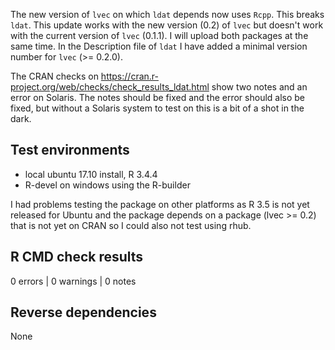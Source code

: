 

The new version of `lvec` on which `ldat` depends now uses `Rcpp`. This breaks
`ldat`. This update works with the new version (0.2) of `lvec` but doesn't 
work with the current version of `lvec` (0.1.1). I will upload both packages at
the same time. In the Description file of `ldat` I have added a minimal version
number for `lvec` (>= 0.2.0). 

The CRAN checks on https://cran.r-project.org/web/checks/check_results_ldat.html
show two notes and an error on Solaris. The notes should be fixed and the error
should also be fixed, but without a Solaris system to test on this is a bit of a
shot in the dark. 


## Test environments
* local ubuntu 17.10 install, R 3.4.4
* R-devel on windows using the R-builder

I had problems testing the package on other platforms as R 3.5 is not yet 
released for Ubuntu and the package depends on a package (lvec >= 0.2) that
is not yet on CRAN so I could also not test using rhub. 

## R CMD check results

0 errors | 0 warnings | 0 notes


## Reverse dependencies

None

